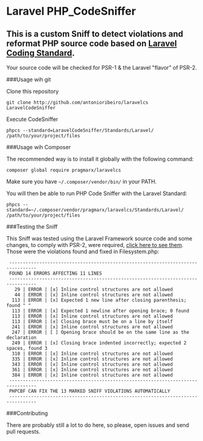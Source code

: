 # Laravel PHP_CodeSniffer
## This is a custom Sniff to detect violations and reformat PHP source code based on [Laravel Coding Standard](http://laravel.com/docs/4.2/contributions#coding-style).

Your source code will be checked for PSR-1 & the Laravel "flavor" of PSR-2.

###Usage wih git

Clone this repository

    git clone http://github.com/antonioribeiro/laravelcs LaravelCodeSniffer

Execute CodeSniffer

    phpcs --standard=LaravelCodeSniffer/Standards/Laravel/  /path/to/your/project/files

###Usage wih Composer

The recommended way is to install it globally with the following command:

    composer global require pragmarx/laravelcs

Make sure you have `~/.composer/vendor/bin/` in your PATH.

You will then be able to run PHP Code Sniffer with the Laravel Standard:

    phpcs --standard=~/.composer/vendor/pragmarx/laravelcs/Standards/Laravel/ /path/to/your/project/files

###Testing the Sniff

This Sniff was tested using the Laravel Framework source code and some changes, to comply with PSR-2, were required, [click here to see them](http://github.com/antonioribeiro/laravelcs/compare/096884846fa385e54a7e4eeb43547a9137fdf047...d78508f9e5633bc0f776f730dcc6f1e0a9c8daec). Those were the violations found and fixed in Filesystem.php:

```
 --------------------------------------------------------------------------------
 FOUND 14 ERRORS AFFECTING 11 LINES
 --------------------------------------------------------------------------------
   29 | ERROR | [x] Inline control structures are not allowed
   44 | ERROR | [x] Inline control structures are not allowed
  113 | ERROR | [x] Expected 1 new line after closing parenthesis; found " "
  113 | ERROR | [x] Expected 1 newline after opening brace; 0 found
  113 | ERROR | [x] Inline control structures are not allowed
  113 | ERROR | [x] Closing brace must be on a line by itself
  241 | ERROR | [x] Inline control structures are not allowed
  247 | ERROR | [ ] Opening brace should be on the same line as the declaration
  249 | ERROR | [x] Closing brace indented incorrectly; expected 2 spaces, found 3
  310 | ERROR | [x] Inline control structures are not allowed
  335 | ERROR | [x] Inline control structures are not allowed
  343 | ERROR | [x] Inline control structures are not allowed
  361 | ERROR | [x] Inline control structures are not allowed
  384 | ERROR | [x] Inline control structures are not allowed
 --------------------------------------------------------------------------------
 PHPCBF CAN FIX THE 13 MARKED SNIFF VIOLATIONS AUTOMATICALLY
 --------------------------------------------------------------------------------
```

###Contributing

There are probably still a lot to do here, so please, open issues and send pull requests.
